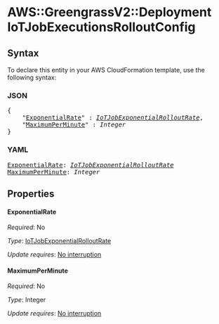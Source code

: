 # AWS::GreengrassV2::Deployment IoTJobExecutionsRolloutConfig

## Syntax

To declare this entity in your AWS CloudFormation template, use the following syntax:

### JSON

<pre>
{
    "<a href="#exponentialrate" title="ExponentialRate">ExponentialRate</a>" : <i><a href="iotjobexponentialrolloutrate.md">IoTJobExponentialRolloutRate</a></i>,
    "<a href="#maximumperminute" title="MaximumPerMinute">MaximumPerMinute</a>" : <i>Integer</i>
}
</pre>

### YAML

<pre>
<a href="#exponentialrate" title="ExponentialRate">ExponentialRate</a>: <i><a href="iotjobexponentialrolloutrate.md">IoTJobExponentialRolloutRate</a></i>
<a href="#maximumperminute" title="MaximumPerMinute">MaximumPerMinute</a>: <i>Integer</i>
</pre>

## Properties

#### ExponentialRate

_Required_: No

_Type_: <a href="iotjobexponentialrolloutrate.md">IoTJobExponentialRolloutRate</a>

_Update requires_: [No interruption](https://docs.aws.amazon.com/AWSCloudFormation/latest/UserGuide/using-cfn-updating-stacks-update-behaviors.html#update-no-interrupt)

#### MaximumPerMinute

_Required_: No

_Type_: Integer

_Update requires_: [No interruption](https://docs.aws.amazon.com/AWSCloudFormation/latest/UserGuide/using-cfn-updating-stacks-update-behaviors.html#update-no-interrupt)
